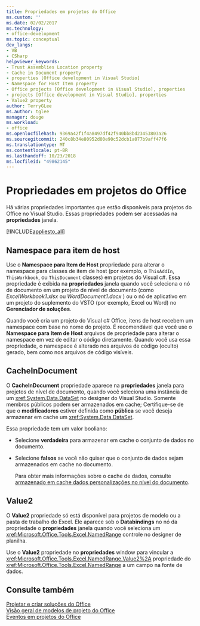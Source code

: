 ```yaml
---
title: Propriedades em projetos do Office
ms.custom: ''
ms.date: 02/02/2017
ms.technology:
- office-development
ms.topic: conceptual
dev_langs:
- VB
- CSharp
helpviewer_keywords:
- Trust Assemblies Location property
- Cache in Document property
- properties [Office development in Visual Studio]
- Namespace for Host Item property
- Office projects [Office development in Visual Studio], properties
- projects [Office development in Visual Studio], properties
- Value2 property
author: TerryGLee
ms.author: tglee
manager: douge
ms.workload:
- office
ms.openlocfilehash: 9369a42f1f4a8497df42f940bb8bd23453803a26
ms.sourcegitcommit: 240c8b34e80952d00e90c52dcb1a077b9aff47f6
ms.translationtype: MT
ms.contentlocale: pt-BR
ms.lasthandoff: 10/23/2018
ms.locfileid: "49862145"
---
```

# <a name="properties-in-office-projects"></a>Propriedades em projetos do Office
  Há várias propriedades importantes que estão disponíveis para projetos do Office no Visual Studio. Essas propriedades podem ser acessadas na **propriedades** janela.  
  
 [!INCLUDE[appliesto_all](../vsto/includes/appliesto-all-md.md)]  
  
## <a name="namespace-for-host-item"></a>Namespace para item de host  
 Use o **Namespace para Item de Host** propriedade para alterar o namespace para classes de item de host (por exemplo, o `ThisAddIn`, `ThisWorkbook`, ou `ThisDocument` classes) em projetos do Visual c#. Essa propriedade é exibida na **propriedades** janela quando você seleciona o nó de documento em um projeto de nível de documento (como *ExcelWorkbook1.xlsx* ou *WordDocument1.docx* ) ou o nó de aplicativo em um projeto do suplemento do VSTO (por exemplo, Excel ou Word) no **Gerenciador de soluções**.  
  
 Quando você cria um projeto do Visual c# Office, itens de host recebem um namespace com base no nome do projeto. É recomendável que você use o **Namespace para Item de Host** arquivos de propriedade para alterar o namespace em vez de editar o código diretamente. Quando você usa essa propriedade, o namespace é alterado nos arquivos de código (oculto) gerado, bem como nos arquivos de código visíveis.  
  
## <a name="cacheindocument"></a>CacheInDocument  
 O **CacheInDocument** propriedade aparece na **propriedades** janela para projetos de nível de documento, quando você seleciona uma instância de um <xref:System.Data.DataSet> no designer do Visual Studio. Somente membros públicos podem ser armazenados em cache; Certifique-se de que o **modificadores** estiver definida como **pública** se você deseja armazenar em cache um <xref:System.Data.DataSet>.  
  
 Essa propriedade tem um valor booliano:  
  
- Selecione **verdadeira** para armazenar em cache o conjunto de dados no documento.  
  
- Selecione **falsos** se você não quiser que o conjunto de dados sejam armazenados em cache no documento.  
  
  Para obter mais informações sobre o cache de dados, consulte [armazenado em cache dados personalizações no nível do documento](../vsto/cached-data-in-document-level-customizations.md).  
  
## <a name="value2"></a>Value2  
 O **Value2** propriedade só está disponível para projetos de modelo ou a pasta de trabalho do Excel. Ele aparece sob o **Databindings** no nó da propriedade o **propriedades** janela quando você seleciona um <xref:Microsoft.Office.Tools.Excel.NamedRange> controle no designer de planilha.  
  
 Use o **Value2** propriedade no **propriedades** window para vincular a <xref:Microsoft.Office.Tools.Excel.NamedRange.Value2%2A> propriedade do <xref:Microsoft.Office.Tools.Excel.NamedRange> a um campo na fonte de dados.  
  
## <a name="see-also"></a>Consulte também  
 [Projetar e criar soluções do Office](../vsto/designing-and-creating-office-solutions.md)   
 [Visão geral de modelos de projeto do Office](../vsto/office-project-templates-overview.md)   
 [Eventos em projetos do Office](../vsto/events-in-office-projects.md)  
  
  